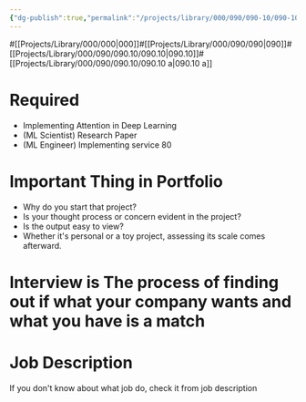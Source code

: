 ```yaml
---
{"dg-publish":true,"permalink":"/projects/library/000/090/090-10/090-10-a/","noteIcon":"0","created":"2024-02-13T10:02:38.576+09:00","updated":"2024-02-20T15:49:42.168+09:00"}
---
```


#[[Projects/Library/000/000\|000]]#[[Projects/Library/000/090/090\|090]]#[[Projects/Library/000/090/090.10/090.10\|090.10]]#[[Projects/Library/000/090/090.10/090.10 a\|090.10 a]]


# Required
- Implementing Attention in Deep Learning
- (ML Scientist) Research Paper
- (ML Engineer) Implementing service 80



# Important Thing in Portfolio
- Why do you start that project?
- Is your thought process or concern evident in the project?
- Is the output easy to view?
- Whether it's personal or a toy project, assessing its scale comes afterward.
# Interview is  The process of finding out if what your company wants and what you have is a match

# Job Description
If you don't know about what job do, check it from job description




